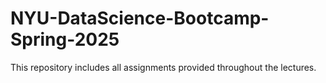 # NYU-DataScience-Bootcamp-Spring-2025
This repository includes all assignments provided throughout the lectures.
